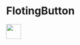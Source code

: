 # FlotingButton
<img src="https://media.giphy.com/media/TYWzx6KtTWGqYbxhxj/giphy.gif" width="40" height="40" />

